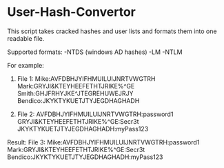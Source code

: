 # User-Hash-Convertor
This script takes cracked hashes and user lists and formats them into one readable file.

Supported formats:
-NTDS (windows AD hashes)
-LM
-NTLM

For example:
1. File 1:
      Mike:AVFDBHJYIFHMUILUIJNRTVWGTRH
      Mark:GRYJI&KTEYHEEFETHTJRIKE%^GE
      Smith:GHJFRHYJKE^JTEGREHUWEJRJY
      Bendico:JKYKTYKUETJTYJEGDHAGHADH
      
2. File 2:
      AVFDBHJYIFHMUILUIJNRTVWGTRH:password1
      GRYJI&KTEYHEEFETHTJRIKE%^GE:Secr3t
      JKYKTYKUETJTYJEGDHAGHADH:myPass123
      
Result:
File 3:
    Mike:AVFDBHJYIFHMUILUIJNRTVWGTRH:password1
    Mark:GRYJI&KTEYHEEFETHTJRIKE%^GE:Secr3t
    Bendico:JKYKTYKUETJTYJEGDHAGHADH:myPass123
